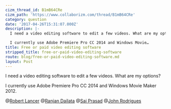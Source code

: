 ```yaml
---
cizm_thread_id: B1mB64CRe
cizm_path: 'https://www.collaborizm.com/thread/B1mB64CRe'
category: question
date: '2017-04-26T15:31:07.000Z'
description: |-
  I need a video editing software to edit a few videos. What are my options?

  I currently use Adobe Premiere Pro CC 2014 and Windows Movie…
title: Free or paid video editing software
stripped_title: free-or-paid-video-editing-software
route: blog/free-or-paid-video-editing-software.md
layout: Post
---
```

I need a video editing software to edit a few videos. What are my options?

I currently use Adobe Premiere Pro CC 2014 and Windows Movie Maker 2012.

@[Robert Lancer](21339) @[Ranjan Dailata](HkCdhb6Gl) @[Sai Prasad](rkW1U1pee) @[John Rodrigues](4JqFRBfbW)
